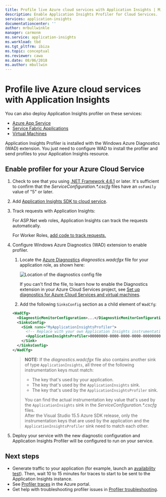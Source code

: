 ```yaml
---
title: Profile live Azure cloud services with Application Insights | Microsoft Docs
description: Enable Application Insights Profiler for Cloud Services.
services: application-insights
documentationcenter: ''
author: mrbullwinkle
manager: carmonm
ms.service: application-insights
ms.workload: tbd
ms.tgt_pltfrm: ibiza
ms.topic: conceptual
ms.reviewer: cawa
ms.date: 08/06/2018
ms.author: mbullwin
---
```

# Profile live Azure cloud services with Application Insights

You can also deploy Application Insights profiler on these services:
* [Azure App Service](app-insights-profiler.md?toc=/azure/azure-monitor/toc.json)
* [Service Fabric Applications](app-insights-profiler-servicefabric.md?toc=/azure/azure-monitor/toc.json)
* [Virtual Machines](app-insights-profiler-vm.md?toc=/azure/azure-monitor/toc.json)

Application Insights Profiler is installed with the Windows Azure Diagnostics (WAD) extension. You just need to configure WAD to install the profiler and send profiles to your Application Insights resource.

## Enable profiler for your Azure Cloud Service
1. Check to see that you  using [.NET Framework 4.6.1](https://docs.microsoft.com/dotnet/framework/migration-guide/how-to-determine-which-versions-are-installed) or later.  It's sufficient to confirm that the *ServiceConfiguration.\*.cscfg* files have an `osFamily` value of "5" or later.
1. Add [Application Insights SDK to cloud service](app-insights-cloudservices.md?toc=/azure/azure-monitor/toc.json).
1. Track requests with Application Insights:

    For ASP.Net web roles, Application Insights can track the requests automatically.

    For Worker Roles, [add code to track requests.](app-insights-profiler-trackrequests.md?toc=/azure/azure-monitor/toc.json)

    

1. Configure Windows Azure Diagnostics (WAD) extension to enable profiler.



    1. Locate the [Azure Diagnostics](https://docs.microsoft.com/azure/monitoring-and-diagnostics/azure-diagnostics) *diagnostics.wadcfgx* file for your application role, as shown here:  

       ![Location of the diagnostics config file](./media/enable-profiler-compute/cloudservice-solutionexplorer.png)  

        If you can't find the file, to learn how to enable the Diagnostics extension in your Azure Cloud Services project, see [Set up diagnostics for Azure Cloud Services and virtual machines](https://docs.microsoft.com/azure/vs-azure-tools-diagnostics-for-cloud-services-and-virtual-machines#enable-diagnostics-in-cloud-service-projects-before-deploying-them).

    1. Add the following `SinksConfig` section as a child element of `WadCfg`:  

      ```xml
      <WadCfg>
        <DiagnosticMonitorConfiguration>...</DiagnosticMonitorConfiguration>
        <SinksConfig>
          <Sink name="MyApplicationInsightsProfiler">
            <!-- Replace with your own Application Insights instrumentation key. -->
            <ApplicationInsightsProfiler>00000000-0000-0000-0000-000000000000</ApplicationInsightsProfiler>
          </Sink>
        </SinksConfig>
      </WadCfg>
      ```

    >   **NOTE:**
    > If the *diagnostics.wadcfgx* file also contains another sink of type `ApplicationInsights`, all three of the following instrumentation keys must match:  
    >  * The key that's used by your application.  
    >  * The key that's used by the `ApplicationInsights` sink.  
    >  * The key that's used by the `ApplicationInsightsProfiler` sink.  
    >
    > You can find the actual instrumentation key value that's used by the `ApplicationInsights` sink in the     *ServiceConfiguration.\*.cscfg* files.  
    > After the Visual Studio 15.5 Azure SDK release, only the instrumentation keys that are used by the application     and the `ApplicationInsightsProfiler` sink need to match each other.
1. Deploy your service with the new diagnostic configuration and Application Insights Profiler will be configured to run on your service.
 
## Next steps

- Generate traffic to your application (for example, launch an [availability test](https://docs.microsoft.com/azure/application-insights/app-insights-monitor-web-app-availability)). Then, wait 10 to 15 minutes for traces to start to be sent to the Application Insights instance.
- See [Profiler traces](https://docs.microsoft.com/azure/application-insights/app-insights-profiler-overview?toc=/azure/azure-monitor/toc.json) in the Azure portal.
- Get help with troubleshooting profiler issues in [Profiler troubleshooting](app-insights-profiler-troubleshooting.md?toc=/azure/azure-monitor/toc.json).